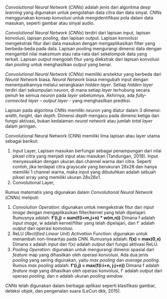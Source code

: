 _Convolutional Neural Network_ (_CNNs_) adalah jenis dari algoritma _deep learning_ yang digunakan untuk pengolahan data citra dan data sinyal. _CNNs_ menggunakan konsep konvolusi untuk mengidentifikasi pola dalam data masukan, seperti gambar atau sinyal audio.

_Convolutional Neural Network_ (_CNNs_) terdiri dari lapisan input, lapisan konvolusi, lapisan _pooling_, dan lapisan output. Lapisan konvolusi mengekstrak fitur dari data masukan dengan mengaplikasikan filter yang berbeda-beda pada data. Lapisan pooling mengurangi dimensi data dengan mengambil nilai maksimum atau rata-rata dari sekelompok data yang terkait. Lapisan _output_ mengolah fitur yang diekstrak dari lapisan konvolusi dan _pooling_ untuk menghasilkan _output_ yang benar.

_Convolutional Neural Network_ (_CNNs_) memiliki arsitektur yang berbeda dari _Neural Network_ biasa. _Neural Network_ biasa mengubah input dengan menempatkannya melalui serangkaian _hidden layer_. Setiap _hidden layer_ terdiri dari sekumpulan _neuron_, di mana setiap _layer_ terhubung secara penuh ke semua _neuron_ pada _layer_ sebelumnya. Akhirnya, ada _fully-connected layer_ – _output layer_ - yang menghasilkan prediksi.

Lapisan pada algoritma _CNNs_ memiliki _neuron_ yang diatur dalam 3 dimensi: _width_, _height_, dan _depth_. Dimensi _depth_ mengacu pada dimensi ketiga dari fungsi aktivasi, bukan kedalaman _neural network_ atau jumlah _total layer_ dalam jaringan.


Convolutional Neural Network (CNN) memiliki lima lapisan atau layer utama sebagai berikut:
1. Input Layer, Lapisan masukan berfungsi sebagai penampungan dari nilai piksel citra yang menjadi input atau masukan (Tandungan, 2019). Input menyesuaikan dengan ukuran dan channel warna dari citra. Seperti contoh, jika terdapat citra grayscale yang berukuran 28x28 dan hanya memiliki 1 channel warna, maka input yang dibutuhkan adalah sebuah piksel array yang memiliki ukuran 28x28x1.
2. Convolutional Layer, 








Rumus matematis yang digunakan dalam _Convolutional Neural Network_ (_CNNs_) meliputi:
1. _Convolution Operation_: digunakan untuk mengekstrak fitur dari _input image_ dengan mengaplikasikan filter/kernel yang telah dipelajari. Rumusnya adalah:
   **f'(i,j) = sum(f(i+m,j+n) * w(m,n))**
   Dimana f adalah _input image_, w adalah kernel/filter yang telah dipelajari, dan f' adalah _output_ dari operasi konvolusi.
2. ReLU (_Rectified Linear Unit_) _Activation Function_: digunakan untuk menambah non-linearitas pada CNN. Rumusnya adalah:
   **f(x) = max(0,x)**
   Dimana x adalah _input_ dan f(x) adalah _output_ dari fungsi aktivasi ReLU.
3. _Pooling Operation_: digunakan untuk mengurangi dimensi spasial dari _feature_ map yang dihasilkan oleh operasi konvolusi. Ada dua jenis _pooling_ yang sering digunakan, yaitu _max pooling_ dan _average pooling_. Rumus _max pooling_ adalah:
   **f'(i,j) = max(f(i:i+n, j:j+n))**
   Dimana f adalah _feature map_ yang dihasilkan oleh operasi konvolusi, f' adalah _output_ dari operasi _pooling_, dan n adalah ukuran _pooling window_.

_CNNs_ telah digunakan dalam berbagai aplikasi seperti klasifikasi gambar, deteksi objek, dan pengenalan suara (LeCun dkk, 2015).